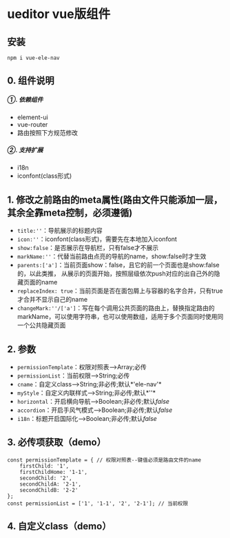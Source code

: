 # ueditor vue版组件

## 安装
	npm i vue-ele-nav

## 0. 组件说明
##### ①. 依赖组件
* element-ui
* vue-router
* 路由按照下方规范修改

##### ②. 支持扩展
* i18n
* iconfont(class形式)

## 1. 修改之前路由的meta属性(路由文件只能添加一层，其余全靠meta控制，必须遵循)
* `title:''`：导航展示的标题内容
* `icon:''`：iconfont(class形式)，需要先在本地加入iconfont
* `show:false`：是否展示在导航栏，只有false才不展示
* `markName:''`：代替当前路由点亮的导航的name，show:false时才生效
* `parents:['a']`：当前页面show：false，且它的前一个页面也是show:false的，以此类推，
从展示的页面开始，按照层级依次push对应的出自己外的隐藏页面的name
* `replaceIndex: true`：当前页面是否在面包屑上与容器的名字合并，只有true才合并不显示自己的name
* `changeMark:''/['a']`：写在每个调用公共页面的路由上，替换指定路由的markName，可以使用字符串，也可以使用数组，适用于多个页面同时使用同一个公共隐藏页面

## 2. 参数
* `permissionTemplate`：权限对照表-->Array;必传
* `permissionList`：当前权限-->String;必传
* `cname`：自定义class-->String;非必传;默认*'ele-nav'*
* `myStyle`：自定义内联样式-->String;非必传;默认*''*
* `horizontal`：开启横向导航-->Boolean;非必传;默认*false*
* `accordion`：开启手风气模式-->Boolean;非必传;默认*false*
* `i18n`：标题开启国际化-->Boolean;非必传;默认*false*

## 3. 必传项获取（demo）
	const permissionTemplate = { // 权限对照表--键值必须是路由文件的name
		firstChild: '1',
		firstChildHome: '1-1',
		secondChild: '2',
		secondChildA: '2-1',
		secondChildB: '2-2'
	};
	const permissionList = ['1', '1-1', '2', '2-1']; // 当前权限


## 4. 自定义class（demo）